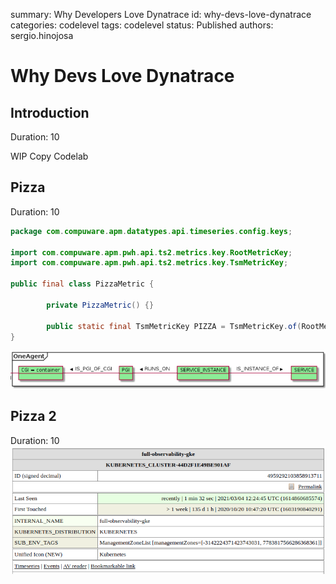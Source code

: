 summary: Why Developers Love Dynatrace
id: why-devs-love-dynatrace
categories: codelevel
tags: codelevel
status: Published
authors: sergio.hinojosa

# Why Devs Love Dynatrace


## Introduction 
Duration: 10

WIP
Copy Codelab

## Pizza
Duration: 10
```java
package com.compuware.apm.datatypes.api.timeseries.config.keys;

import com.compuware.apm.pwh.api.ts2.metrics.key.RootMetricKey;
import com.compuware.apm.pwh.api.ts2.metrics.key.TsmMetricKey;

public final class PizzaMetric {

        private PizzaMetric() {}

        public static final TsmMetricKey PIZZA = TsmMetricKey.of(RootMetricKey.EXTENSION, "pizza key");
}
```
<img alt="relationships" src="img/relationships.png" width="800.00" />

## Pizza 2
Duration: 10
<img alt="relationships" src="img/me-debugui.png" width="800.00" />

